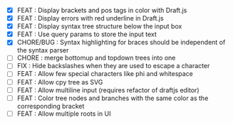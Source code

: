 - [x] FEAT : Display brackets and pos tags in color with Draft.js
- [x] FEAT : Display errors with red underline in Draft.js
- [x] FEAT : Display syntax tree structure below the input box
- [x] FEAT : Use query params to store the input text
- [x] CHORE/BUG : Syntax highlighting for braces should be independent of the syntax parser
- [ ] CHORE : merge bottomup and topdown trees into one
- [ ] FIX : Hide backslashes when they are used to escape a character
- [ ] FEAT : Allow few special characters like phi and whitespace
- [ ] FEAT : Allow cpy tree as SVG
- [ ] FEAT : Allow multiline input (requires refactor of draftjs editor)
- [ ] FEAT : Color tree nodes and branches with the same color as the corresponding bracket
- [ ] FEAT : Allow multiple roots in UI
